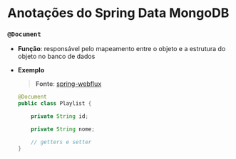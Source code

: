 # Anotações do Spring Data MongoDB

### `@Document`

* **Função**: responsável pelo mapeamento entre o objeto e a estrutura do objeto no banco de dados

* **Exemplo**

  > **Fonte**: [spring-webflux](https://github.com/Aprendendo-programacao/spring-webflux)
  ```java
  @Document
  public class Playlist {

      private String id;

      private String nome;

      // getters e setter
  }
  ```